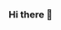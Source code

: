 ### Hi there 👋

<!--
**ktw1923/ktw1923** is a ✨ _special_ ✨ repository because its `README.md` (this file) appears on your GitHub profile.

<img src="https://capsule-render.vercel.app/api?type=waving&color=BDBDC8&height=150&section=header" />
<img src="https://capsule-render.vercel.app/api?type=waving&color=BDBDC8&height=150&section=footer" />

[![Top Langs](https:github-readme-stats.vercel.app/api/top-langs/?username=ktw1923)](https://github.com/anuraghazra/github-readme-stats)
[![Anurag's GitHub stats](https://github-readme-stats.vercel.app/api?username=ktw1923)](https://github.com/anuraghazra/github-readme-stats)
-->
